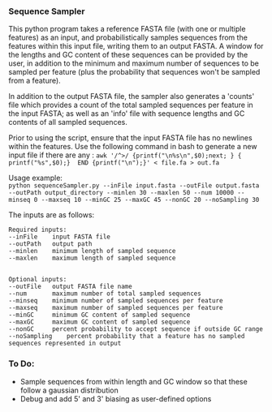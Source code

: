 ### Sequence Sampler

This python program takes a reference FASTA file (with one or multiple features) as an input, and probabilistically samples sequences from the features within this input file, writing them to an output FASTA. A window for the lengths and GC content of these sequences can be provided by the user, in addition to the minimum and maximum number of sequences to be sampled per feature (plus the probability that sequences won't be sampled from a feature).

In addition to the output FASTA file, the sampler also generates a 'counts' file which provides a count of the total sampled sequences per feature in the input FASTA; as well as an 'info' file with sequence lengths and GC contents of all sampled sequences.  

Prior to using the script, ensure that the input FASTA file has no newlines within the features. Use the following command in bash to generate a new input file if there are any :
`awk '/^>/ {printf("\n%s\n",$0);next; } { printf("%s",$0);}  END {printf("\n");}' < file.fa > out.fa `

Usage example:\
`python sequenceSampler.py --inFile input.fasta --outFile output.fasta --outPath output_directory --minlen 30 --maxlen 50 --num 10000 --minseq 0 --maxseq 10 --minGC 25 --maxGC 45 --nonGC 20 --noSampling 30` 

The inputs are as follows:

```
Required inputs:
--inFile	input FASTA file
--outPath	output path
--minlen	minimum length of sampled sequence
--maxlen	maximum length of sampled sequence


Optional inputs:
--outFile	output FASTA file name
--num 		maximum number of total sampled sequences
--minseq	minimum number of sampled sequences per feature
--maxseq	maximum number of sampled sequences per feature
--minGC		minimum GC content of sampled sequence
--maxGC		maximum GC content of sampled sequence
--nonGC		percent probability to accept sequence if outside GC range
--noSampling	percent probability that a feature has no sampled sequences represented in output
```

### To Do:
* Sample sequences from within length and GC window so that these follow a gaussian distribution
* Debug and add 5' and 3' biasing as user-defined options


